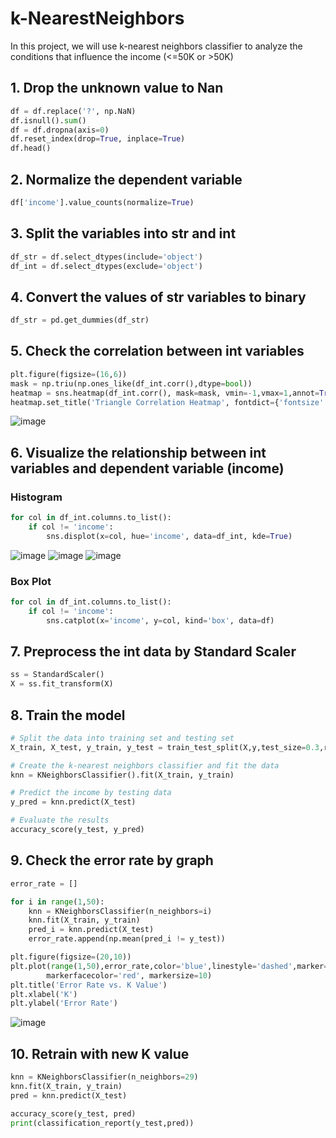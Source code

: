 # k-NearestNeighbors

In this project, we will use k-nearest neighbors classifier to analyze the conditions that influence the income (<=50K or >50K)

## 1. Drop the unknown value to Nan
```python
df = df.replace('?', np.NaN)
df.isnull().sum()
df = df.dropna(axis=0)
df.reset_index(drop=True, inplace=True)
df.head()
```

## 2. Normalize the dependent variable
```python
df['income'].value_counts(normalize=True)
```

## 3. Split the variables into str and int
```python
df_str = df.select_dtypes(include='object')
df_int = df.select_dtypes(exclude='object')
```

## 4. Convert the values of str variables to binary
```python
df_str = pd.get_dummies(df_str)
```

## 5. Check the correlation between int variables
```python
plt.figure(figsize=(16,6))
mask = np.triu(np.ones_like(df_int.corr(),dtype=bool))
heatmap = sns.heatmap(df_int.corr(), mask=mask, vmin=-1,vmax=1,annot=True,cmap='BrBG')
heatmap.set_title('Triangle Correlation Heatmap', fontdict={'fontsize':18}, pad=16)
```
![image](https://github.com/ThomasWongHY/k-NearestNeighbors/assets/86035047/85bb10f4-d512-4d32-8207-c36f2379c602)

## 6. Visualize the relationship between int variables and dependent variable (income)
### Histogram
```python
for col in df_int.columns.to_list():
    if col != 'income':
        sns.displot(x=col, hue='income', data=df_int, kde=True)
```
![image](https://github.com/ThomasWongHY/k-NearestNeighbors/assets/86035047/399af91a-95ea-4028-b6eb-b928ce21cdfb)
![image](https://github.com/ThomasWongHY/k-NearestNeighbors/assets/86035047/65e7875a-90a9-4397-a039-0d69d6049599)
![image](https://github.com/ThomasWongHY/k-NearestNeighbors/assets/86035047/636b5000-a99e-46f1-8e91-38ddf98ae638)

### Box Plot
```python
for col in df_int.columns.to_list():
    if col != 'income':
        sns.catplot(x='income', y=col, kind='box', data=df)
```

## 7. Preprocess the int data by Standard Scaler
```python
ss = StandardScaler()
X = ss.fit_transform(X)
```

## 8. Train the model
```python
# Split the data into training set and testing set
X_train, X_test, y_train, y_test = train_test_split(X,y,test_size=0.3,random_state=42,stratify=y)

# Create the k-nearest neighbors classifier and fit the data
knn = KNeighborsClassifier().fit(X_train, y_train)

# Predict the income by testing data
y_pred = knn.predict(X_test)

# Evaluate the results
accuracy_score(y_test, y_pred)
```

## 9. Check the error rate by graph
```python
error_rate = []

for i in range(1,50):
    knn = KNeighborsClassifier(n_neighbors=i)
    knn.fit(X_train, y_train)
    pred_i = knn.predict(X_test)
    error_rate.append(np.mean(pred_i != y_test))

plt.figure(figsize=(20,10))
plt.plot(range(1,50),error_rate,color='blue',linestyle='dashed',marker='o',
        markerfacecolor='red', markersize=10)
plt.title('Error Rate vs. K Value')
plt.xlabel('K')
plt.ylabel('Error Rate')
```
![image](https://github.com/ThomasWongHY/k-NearestNeighbors/assets/86035047/3763fd49-8b61-4b97-a92a-7ad5a7e2c6e0)

## 10. Retrain with new K value
```python
knn = KNeighborsClassifier(n_neighbors=29)
knn.fit(X_train, y_train)
pred = knn.predict(X_test)

accuracy_score(y_test, pred)
print(classification_report(y_test,pred))
```
